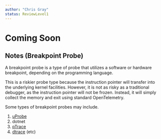```yaml
---
author: "Chris Gray"
status: ReviewLevel1
---
```


# Coming Soon

## Notes (Breakpoint Probe)
A breakpoint probe is a type of probe that utilizes a software or hardware breakpoint, depending on the programming language.

This is a riskier probe type because the instruction pointer will transfer into the underlying kernel facilities. However, it is not as risky as a traditional debugger, as the instruction pointer will not be frozen. Instead, it will simply collect the memory and exit using standard OpenTelemetry.

Some types of breakpoint probes may include.

1. [uProbe](./Architecture.Probe.uprobes.document.md)
1. dotnet
1. [pTrace](./Architecture.Probe.ptrace.document.md)
1. [dtrace](./Architecture.Probe.DTrace.document.md)
(etc)
